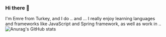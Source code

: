 ### Hi there 👋

I'm Emre from Turkey, and I do .. and ... I really enjoy learning languages and frameworks like JavaScript and Spring framework, as well as work in .. 
![Anurag's GitHub stats](https://github-readme-stats.vercel.app/api?username=emreblbl&hide=contribs,prs)
